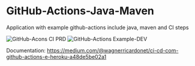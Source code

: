 # GitHub-Actions-Java-Maven
Application with example github-actions include java, maven and CI steps

![GitHub-Acons CI PRD](https://github.com/wagnerww/GitHub-Actions-Java-Maven/workflows/GitHub-Acons%20CI%20PRD/badge.svg)
![GitHub-Actions Example-DEV](https://github.com/wagnerww/GitHub-Actions-Java-Maven/workflows/GitHub-Actions%20Example-DEV/badge.svg)


Documentation: https://medium.com/@wagnerricardonet/ci-cd-com-github-actions-e-heroku-a48de5be02a1
